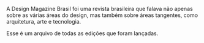 A Design Magazine Brasil foi uma revista brasileira que falava não apenas sobre as várias áreas do design, mas também sobre áreas tangentes, como arquitetura, arte e tecnologia.

Esse é um arquivo de todas as edições que foram lançadas.